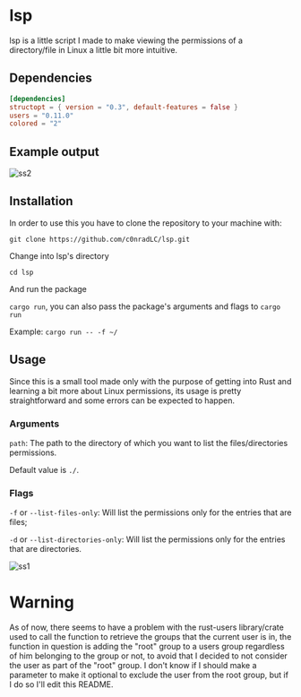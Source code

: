 # lsp
lsp is a little script I made to make viewing the permissions of a directory/file in Linux a little bit more intuitive.

## Dependencies
```toml
[dependencies]
structopt = { version = "0.3", default-features = false }
users = "0.11.0"
colored = "2"
```

## Example output
![ss2](https://user-images.githubusercontent.com/49255836/119244741-daa22c00-bb49-11eb-9712-93d449e593ba.png)


## Installation
In order to use this you have to clone the repository to your machine with:

``` git clone https://github.com/c0nradLC/lsp.git ```

Change into lsp's directory

``` cd lsp ```

And run the package

``` cargo run ```, you can also pass the package's arguments and flags to ``` cargo run ```

Example:  ``` cargo run -- -f ~/ ```

## Usage
Since this is a small tool made only with the purpose of getting into Rust and learning a bit more about Linux permissions, its usage is pretty straightforward and some errors can be expected to happen.

### Arguments

``` path ```: The path to the directory of which you want to list the files/directories permissions.

Default value is ``` ./ ```.

### Flags

``` -f ``` or ``` --list-files-only ```: Will list the permissions only for the entries that are files;

``` -d ``` or ``` --list-directories-only ```: Will list the permissions only for the entries that are directories.

![ss1](https://user-images.githubusercontent.com/49255836/119244365-539f8480-bb46-11eb-9fc9-eee4d51cb2cf.jpg)

# Warning
As of now, there seems to have a problem with the rust-users library/crate used to call the function to retrieve the groups that the current user is in, the function in question is adding the "root" group to a users group regardless of him belonging to the group or not, to avoid that I decided to not consider the user as part of the "root" group. I don't know if I should make a parameter to make it optional to exclude the user from the root group, but if I do so I'll edit this README.
